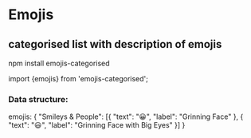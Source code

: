 # Emojis

## categorised list with description of emojis

npm install emojis-categorised

import {emojis} from 'emojis-categorised';


### Data structure:
emojis: {
    "Smileys & People": [{
        "text": "😀",
        "label": "Grinning Face"
    }, {
        "text": "😃",
        "label": "Grinning Face with Big Eyes"
    }]
}
